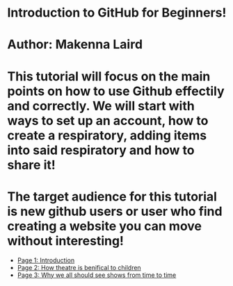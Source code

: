 # Introduction to GitHub for Beginners!
# Author: Makenna Laird
# This tutorial will focus on the main points on how to use Github effectily and correctly. We will start with ways to set up an account, how to create a respiratory, adding items into said respiratory and how to share it!
# The target audience for this tutorial is new github users or user who find creating a website you can move without interesting! 

- [Page 1: Introduction](page1.md)
- [Page 2: How theatre is benifical to children](page2.md)
- [Page 3: Why we all should see shows from time to time](page3.md)
